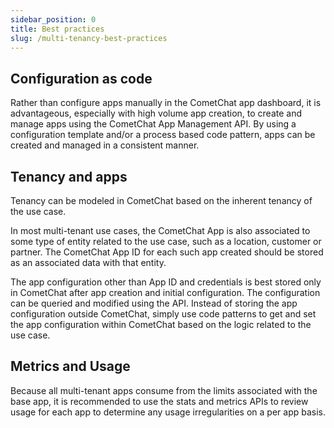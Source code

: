 ```yaml
---
sidebar_position: 0
title: Best practices
slug: /multi-tenancy-best-practices
---
```


## Configuration as code

Rather than configure apps manually in the CometChat app dashboard, it is advantageous, especially with high volume app creation, to create and manage apps using the CometChat App Management API.  By using a configuration template and/or a process based code pattern, apps can be created and managed in a consistent manner.  

## Tenancy and apps

Tenancy can be modeled in CometChat based on the inherent tenancy of the use case.

In most multi-tenant use cases, the CometChat App is also associated to some type of entity related to the use case, such as a location, customer or partner.  The CometChat App ID for each such app created should be stored as an associated data with that entity.

The app configuration other than App ID and credentials is best stored only in CometChat after app creation and initial configuration. The configuration can be queried and modified using the API.  Instead of storing the app configuration outside CometChat, simply use code patterns to get and set the app configuration within CometChat based on the logic related to the use case.

## Metrics and Usage

Because all multi-tenant apps consume from the limits associated with the base app, it is recommended to use the stats and metrics APIs to review usage for each app to determine any usage irregularities on a per app basis.